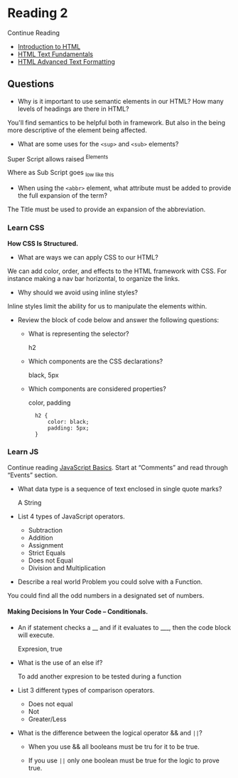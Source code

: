 # Reading 2

Continue Reading 
- [Introduction to HTML](https://developer.mozilla.org/en-US/docs/Learn/HTML/Introduction_to_HTML)
- [HTML Text Fundamentals](https://developer.mozilla.org/en-US/docs/Learn/HTML/Introduction_to_HTML/HTML_text_fundamentals)
- [HTML Advanced Text Formatting](https://developer.mozilla.org/en-US/docs/Learn/HTML/Introduction_to_HTML/Advanced_text_formatting)

## Questions

- Why is it important to use semantic elements in our HTML?
How many levels of headings are there in HTML?

You'll find semantics to be helpful both in framework. But also in the being more descriptive of the element being affected.

- What are some uses for the `<sup>` and `<sub>` elements?

Super Script allows raised <sup>Elements</sup>

Where as Sub Script goes <sub>low like this</sub>

- When using the `<abbr>` element, what attribute must be added to provide the full expansion of the term?

The Title must be used to provide an expansion of the abbreviation.

### Learn CSS

**How CSS Is Structured.**

- What are ways we can apply CSS to our HTML?

We can add color, order, and effects to the HTML framework with CSS. For instance making a nav bar horizontal, to organize the links. 

- Why should we avoid using inline styles?

Inline styles limit the ability for us to manipulate the elements within.

- Review the block of code below and answer the following questions:

    - What is representing the selector?

        h2

    - Which components are the CSS declarations?
        
         black, 5px

    - Which components are considered properties?
        
        color, padding

            h2 {
                color: black;
                padding: 5px;
            }

### Learn JS
Continue reading [JavaScript Basics](https://developer.mozilla.org/en-US/docs/Learn/Getting_started_with_the_web/JavaScript_basics). Start at “Comments” and read through “Events” section.

- What data type is a sequence of text enclosed in single quote marks?

    A String

- List 4 types of JavaScript operators.

    - Subtraction
    - Addition
    - Assignment
    - Strict Equals
    - Does not Equal
    - Division and Multiplication

- Describe a real world Problem you could solve with a Function.

You could find all the odd numbers in a designated set of numbers.

#### Making Decisions In Your Code – Conditionals.

- An if statement checks a __ and if it evaluates to ___, then the code block will execute.

    Expresion, true

- What is the use of an else if?

    To add another expresion to be tested during a function

- List 3 different types of         comparison operators.

    - Does not equal
    - Not
    - Greater/Less 

- What is the difference between the logical operator && and `||`?

    - When you use && all booleans must be tru for it to be true. 

    - If you use `||` only one boolean must be true for the logic to prove true. 
